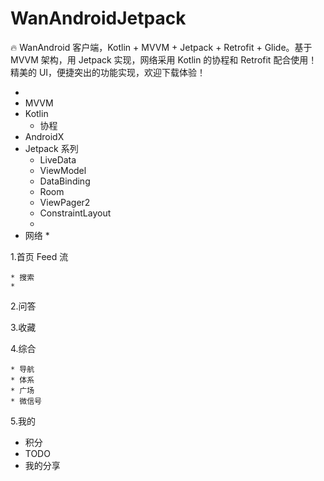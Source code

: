 # WanAndroidJetpack

🔥 WanAndroid 客户端，Kotlin + MVVM + Jetpack + Retrofit + Glide。基于 MVVM 架构，用 Jetpack 实现，网络采用 Kotlin 的协程和 Retrofit 配合使用！精美的 UI，便捷突出的功能实现，欢迎下载体验！

* 
* MVVM
* Kotlin
  * 协程
* AndroidX
* Jetpack 系列
  * LiveData
  * ViewModel
  * DataBinding
  * Room
  * ViewPager2
  * ConstraintLayout
  * 
* 网络
  * 





1.首页 Feed 流

	* 搜索
	* 

2.问答

3.收藏

4.综合

	* 导航
	* 体系
	* 广场
	* 微信号

5.我的

* 积分
* TODO
* 我的分享














